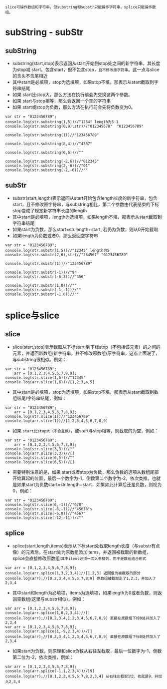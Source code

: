 `slice可操作数组和字符串，但substring和substr只能操作字符串，splice只能操作数组。`

# subString - subStr
## subString
- substring(start,stop)表示返回从start开始到stop处之间的新字符串，其长度为stop减 start。包含start，但不包含stop，`且不修改原字符串`。这一点与slice的含头不含尾相近
- 其中start是必填项，stop为选填项，如果stop不填，那表示从start截取到字符串结尾
- 如果 start比stop大，那么方法在执行前会先交换这两个参数。
- 如果 start与stop相等，那么会返回一个空的字符串
- 如果 start或stop为负数，那么方法在执行前会先将负数变为0。

```
var str = "0123456789";
console.log(str.substring(1,5))//"1234" length为5-1
console.log(str.substring(0,9),str)//"012345678"  "0123456789"

console.log(str.substring(1))//"123456789"

console.log(str.substring(8,4))//"4567"

console.log(str.substring(6,6))//""

console.log(str.substring(-2,6))//"012345"
console.log(str.substring(2,-6))//"01"
console.log(str.substring(-2,-6))//""
```

## subStr
- substr(start,length)表示返回从start开始包含length长度的新字符串，包含start，且不修改原字符串，与substring相比，第二个参数由代表结束的下标stop变成了规定新字符串长度的length
- 其中start是必填项，length为选填项，如果length不填，那表示从start截取到字符串结尾
- 如果start为负数，那么start=str.length+start, 若仍为负数，则从0开始截取
- 如果length为负数或者0，那么返回空字符串

```
var str = "0123456789";
console.log(str.substr(1,5))//"12345" length为5
console.log(str.substr(2,6),str)//"234567" "0123456789"

console.log(str.substr(1))//"123456789"

console.log(str.substr(-1))//"9"
console.log(str.substr(-6,3))//"456"

console.log(str.substr(1,0))//""
console.log(str.substr(-1,-1))//""
console.log(str.substr(-1,0))//""
```

# splice与slice

## slice
- slice(start,stop)表示截取从下标start 到下标stop（不包括该元素）的之间的元素，并返回新数组/新字符串，并不修改原数组/原字符串，这点上面说了，与substring很相似。例如：
```
var str = "0123456789";
    arr = [0,1,2,3,4,5,6,7,8,9];
console.log(str.slice(1,6))//"12345"
console.log(arr.slice(1,6))//[1,2,3,4,5]
```
- 其中start是必填项，stop为选填项，如果stop不填，那表示从start截取到数组结尾/字符串结尾，例如：
```
var str = "0123456789";
    arr = [0,1,2,3,4,5,6,7,8,9];
console.log(str.slice(1))//"123456789"
console.log(arr.slice(1))//[1,2,3,4,5,6,7,8,9]
```
- 如果 `start比stop大（不会互换）`，或start与stop相等，则截取的为空，例如：
```
var str = "0123456789";
    arr = [0,1,2,3,4,5,6,7,8,9];
console.log(str.slice(3,3))//""
console.log(arr.slice(3,3))//[]
console.log(str.slice(6,5))//""
console.log(arr.slice(6,5))//[]
```
- 需要特别注意的是，如果 start或者stop为负数，那么负数的选项从数组尾部开始算起的位置，最后一个数字为-1，倒数第二个数字为-2，依次类推。也就是如果start为负数start=str.length+start，如果如此计算后还是负数，则视为0，例如：
```
var str = "0123456789";
console.log(str.slice(6,-1))//"678"
console.log(str.slice(-6,-1))//"45678"s
console.log(str.slice(-6,8))//"4567"
console.log(str.slice(-12,-11))//""
```

## splice
- splice(start,length,items)表示从下标start处截取length长度（与substr有点像）的元素后，在start处为原数组添加items，并返回被截取的新数组，splice会直接修改原数组:`其中items必须一次入参排列，而不是数组结合形式`
```
var arr = [0,1,2,3,4,5,6,7,8,9];
console.log(arr.splice(1,3,2,3,4))//[1,2,3] 返回值为被截取的部分
console.log(arr);//[0,2,3,4,4,5,6,7,8,9] 原数组被截取走了1,2,3，并加入了2,3,4
```
- 其中start和length为必填项，items为选填项，如果length为0或者负数，则返回空数组(这里与substr相似)，例如：
```
var arr = [0,1,2,3,4,5,6,7,8,9];
console.log(arr.splice(1,0,2,3,4))//[]
console.log(arr);//[0,2,3,4,1,2,3,4,5,6,7,8,9] 直接在原数组下标0处并加入了2,3,4
var arr = [0,1,2,3,4,5,6,7,8,9];
console.log(arr.splice(1,-9,2,3,4))//[]
console.log(arr);//[0,2,3,4,1,2,3,4,5,6,7,8,9] 直接在原数组下标0处并加入了2,3,4
```
- 如果start为负数，则原理和slice负数从右往左截取，最后一位数字为-1，倒数第二位为-2，依次类推，例如：
```
var arr = [0,1,2,3,4,5,6,7,8,9];
console.log(arr.splice(-1,1,2,3,4))//[9]
console.log(arr);//[0,1,2,3,4,5,6,7,8,2,3,4] 从右往左截取1位，也就是9，并加入2,3,4
```